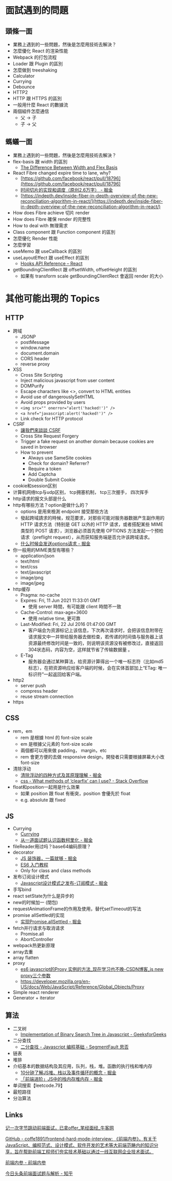 # 面試遇到的問題

## 頭條一面

- 業務上遇到的一些問題，然後是怎麼用技術去解決？
- 怎麼優化 React 的渲染性能
- Webpack 的打包流程
- Loader 跟 Plugin 的區別
- 怎麼做到 treeshaking
- Calculator
- Currying
- Debounce
- HTTP2
- HTTP 跟 HTTPS 的區別
- 一般用什麼 React 的數據流
- 兩個組件怎麼通信
    - 父 → 子
    - 子 → 父

## 螞蟻一面

- 業務上遇到的一些問題，然後是怎麼用技術去解決？
- flex-basis 跟 width 的區別
    - [The Difference Between Width and Flex Basis](https://mastery.games/post/the-difference-between-width-and-flex-basis/)
- React Fibre changed expire time to lane, why?
    - [https://github.com/facebook/react/pull/18796](https://github.com/facebook/react/pull/18796)
    - [时间切片的实现和调度（原创2.6万字） - 掘金](https://juejin.im/post/5ecdd66ff265da76d53c094a)
    - [https://indepth.dev/inside-fiber-in-depth-overview-of-the-new-reconciliation-algorithm-in-react/](https://indepth.dev/inside-fiber-in-depth-overview-of-the-new-reconciliation-algorithm-in-react/)
- How does Fibre achieve 切片 render
- How does Fibre 確保 render 的完整性
- How to deal with 無理需求
- Class component 跟 Function component 的區別
- 怎麼優化 Render 性能
- 怎麼學習
- useMemo 跟 useCallback 的區別
- useLayoutEffect 跟 useEffect 的區別
    - [Hooks API Reference – React](https://reactjs.org/docs/hooks-reference.html#uselayouteffect)
- getBoundingClientRect 跟 offsetWidth, offsetHeight 的區別
    - 如果有 transform scale getBoundingClientRect 會返回 render 的大小

# 其他可能出現的 Topics

## HTTP
* 跨域
	* JSONP
	* postMessage
	* window.name
	* document.domain
	* CORS header
	* reverse proxy
* XSS
	* Cross Site Scripting
	* Inject malicious javascript from user content
	* DOMPurify
	* Escape characters like <>, convert to HTML entities
	* Avoid use of dangerouslySetHTML
	* Avoid props provided by users
	* `<img src="" onerror="alert('hacked!')" />`
	* `<a href="javascript:alert('hacked!')" />`
	* Link check for HTTP protocol
* CSRF
	* [讓我們來談談 CSRF](https://blog.techbridge.cc/2017/02/25/csrf-introduction/)
	* Cross Site Request Forgery
	* Trigger a fake request on another domain because cookies are saved in browser
	* How to prevent
		* Always use SameSite cookies
		* Check for domain? Referrer?
		* Require a token
		* Add Captcha
		* Double Submit Cookie
* cookie和session区别
* 计算机网络tcp与udp区别， tcp拥塞机制， tcp三次握手， 四次挥手
* http请求的报文头部是什么
* http有哪些方法？option是做什么的？
	* options 是用來檢測 endpoint 接受那些方法
	* 發起跨域請求的時候，规范要求，对那些可能对服务器数据产生副作用的 HTTP 请求方法（特别是 GET 以外的 HTTP 请求，或者搭配某些 MIME 类型的 POST 请求），浏览器必须首先使用 OPTIONS 方法发起一个预检请求（preflight request），从而获知服务端是否允许该跨域请求。
	* [什么时候会发送options请求 - 掘金](https://juejin.im/post/5cb3eedcf265da038f7734c4)
* 你一般用的MIME类型有哪些？
	* application/json
	* text/html
	* text/css
	* text/javascript
	* image/png
	* image/jpeg
* http缓存
	* Pragma: no-cache
	* Expires: Fri, 11 Jun 2021 11:33:01 GMT
		* 使用 server 時間，有可能跟 client 時間不一致
	* Cache-Control: max-age=3600
		* 使用 relative time, 更可靠
	* Last-Modified: Fri, 22 Jul 2016 01:47:00 GMT
		* 客户端会为资源标记上该信息，下次再次请求时，会把该信息附带在请求报文中一并带给服务器去做检查，若传递的时间值与服务器上该资源最终修改时间是一致的，则说明该资源没有被修改过，直接返回304状态码，内容为空，这样就节省了传输数据量 。
	* E-Tag
		* 服务器会通过某种算法，给资源计算得出一个唯一标志符（比如md5标志），在把资源响应给客户端的时候，会在实体首部加上“ETag: 唯一标识符”一起返回给客户端。
* http2
	* server push
	* compress header
	* reuse stream connection
* https

## CSS
* rem，em
	* rem 是根據 html 的 font-size scale
	* em 是根據父元素的 font-size scale
	* 兩個都可以用來做 padding， margin，etc
	* rem 會更方便的去做 responsive design，開發者只需要根據屏幕大小改 font-size
* 清除浮动
	* [清除浮动的四种方式及其原理理解 - 掘金](https://juejin.im/post/59e7190bf265da4307025d91)
	* [css - What methods of ‘clearfix’ can I use? - Stack Overflow](https://stackoverflow.com/questions/211383/what-methods-of-clearfix-can-i-use/1633170#1633170)
* float和position一起用是什么效果
	* 如果 position 跟 float 有衝突，position 會優先於 float
	* e.g. absolute 跟 fixed

## JS
* Currying
	* [Currying](https://javascript.info/currying-partials)
	* [从一道面试题认识函数柯里化 - 掘金](https://juejin.im/post/5b8350246fb9a019c372d26d)
* fileReader用过吗？base64编码原理？
* decorator
	* [JS 装饰器，一篇就够 - 掘金](https://juejin.im/post/5b6156e4e51d45355d51f819)
	* [ES6 入门教程](https://es6.ruanyifeng.com/#docs/decorator)
	* Only for class and class methods
* 发布订阅设计模式
	* [Javascript设计模式之发布-订阅模式 - 掘金](https://juejin.im/post/5a9108b6f265da4e7527b1a4)
* 手写bind
* react setState为什么是异步的
* new的时候加一 (閉包)
* requestAnimationFrame的作用及使用，替代setTimeout的写法
* promise allSettled的实现
	* [实现Promise.allSettled - 掘金](https://juejin.im/post/5ebce1d46fb9a0435560762e)
* fetch并行请求与取消请求
	* Promise.all
	* AbortController
* webpack热更新原理
* array去重
* array flatten
* proxy
	* [es6 javascript的Proxy 实例的方法_现在学习也不晚-CSDN博客_js new proxy三个参数](https://blog.csdn.net/qq_30100043/article/details/53443017)
	* https://developer.mozilla.org/en-US/docs/Web/JavaScript/Reference/Global_Objects/Proxy
* Simple react renderer
* Generator + iterator

## 算法
* 二叉树
	* [Implementation of Binary Search Tree in Javascript - GeeksforGeeks](https://www.geeksforgeeks.org/implementation-binary-search-tree-javascript/)
* 二分查找
	* [二分查找 - Javascript 编程基础 - SegmentFault 思否](https://segmentfault.com/a/1190000008584438)
* 链表
* 堆排
* 介绍基本的数据结构及其应用，队列，栈，堆。函数的执行栈和堆内存
	* [10分钟了解JS堆、栈以及事件循环的概念 - 掘金](https://juejin.im/post/5b1deac06fb9a01e643e2a95)
	* [「前端进阶」JS中的栈内存堆内存 - 掘金](https://juejin.im/post/5d116a9df265da1bb47d717b)
* 单词搜索【leetcode.79】
* 最短路径
* 分治算法
	
## Links
[记一次字节跳动前端面试，已拿offer_笔经面经_牛客网](https://www.nowcoder.com/discuss/177482)

[GitHub - coffe1891/frontend-hard-mode-interview: 《前端内参》，有关于JavaScript、编程范式、设计模式、软件开发的艺术等大前端范畴内的知识分享，旨在帮助前端工程师们夯实技术基础以通过一线互联网企业技术面试。](https://github.com/coffe1891/frontend-hard-mode-interview)

[前端内参 - 前端内参](https://coffe1891.gitbook.io/frontend-hard-mode-interview/)

[今日头条前端面试题与解析 - 知乎](https://zhuanlan.zhihu.com/p/83218377)